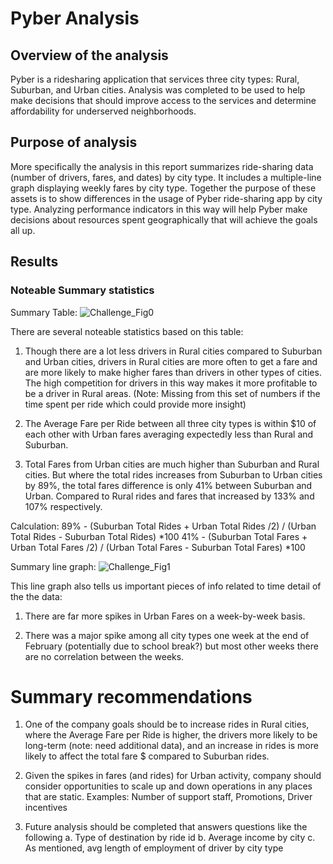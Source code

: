 # Pyber Analysis

## Overview of the analysis
Pyber is a ridesharing application that services three city types: Rural, Suburban, and Urban cities. Analysis was completed to be used to help make decisions that should improve access to the services and determine affordability for underserved neighborhoods. 

## Purpose of analysis
More specifically the analysis in this report summarizes ride-sharing data (number of drivers, fares, and dates) by city type. It includes a multiple-line graph displaying weekly fares by city type. Together the purpose of these assets is to show differences in the usage of Pyber ride-sharing app by city type. Analyzing performance indicators in this way will help Pyber make decisions about resources spent geographically that will achieve the goals all up.

## Results

### Noteable Summary statistics

Summary Table:
![Challenge_Fig0](/Resources/Challenge_Fig0.png)

There are several noteable statistics based on this table:
1. Though there are a lot less drivers in Rural cities compared to Suburban and Urban cities, drivers in Rural cities are more often to get a fare and are more likely to make higher fares than drivers in other types of cities. The high competition for drivers in this way makes it more profitable to be a driver in Rural areas. (Note: Missing from this set of numbers if the time spent per ride which could provide more insight)

2. The Average Fare per Ride between all three city types is within $10 of each other with Urban fares averaging expectedly less than Rural and Suburban. 

3. Total Fares from Urban cities are much higher than Suburban and Rural cities. But where the total rides increases from Suburban to Urban cities by 89%, the total fares difference is only 41% between Suburban and Urban. Compared to Rural rides and fares that increased by 133% and 107% respectively. 

  Calculation:
 89% -  (Suburban Total Rides + Urban Total Rides /2) / (Urban Total Rides - Suburban Total Rides) *100 
 41% -  (Suburban Total Fares + Urban Total Fares /2) / (Urban Total Fares - Suburban Total Fares) *100 
 
 Summary line graph:
![Challenge_Fig1](/Resources/Challenge_Fig1.png)
 
 This line graph also tells us important pieces of info related to time detail of the the data: 
 1. There are far more spikes in Urban Fares on a week-by-week basis. 
 
 2. There was a major spike among all city types one week at the end of February (potentially due to school break?) but most other weeks there are no correlation between the weeks.
 
# Summary recommendations
1. One of the company goals should be to increase rides in Rural cities, where the Average Fare per Ride is higher, the drivers more likely to be long-term (note: need additional data), and an increase in rides is more likely to affect the total fare $ compared to Suburban rides.

2. Given the spikes in fares (and rides) for Urban activity, company should consider opportunities to scale up and down operations in any places that are static. Examples: Number of support staff, Promotions, Driver incentives

3. Future analysis should be completed that answers questions like the following
    a. Type of destination by ride id
    b. Average income by city
    c. As mentioned, avg length of employment of driver by city type
    
